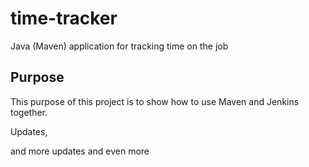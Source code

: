 # time-tracker
Java (Maven) application for tracking time on the job

## Purpose

This purpose of this project is to show how to use Maven and Jenkins together.

Updates, 

and more updates
and even more
